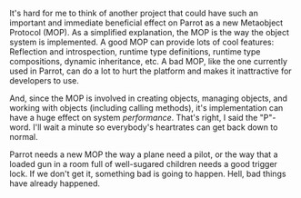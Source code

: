 It's hard for me to think of another project that could have such an important
and immediate beneficial effect on Parrot as a new Metaobject Protocol (MOP).
As a simplified explanation, the MOP is the way the object system is
implemented. A good MOP can provide lots of cool features: Reflection and
introspection, runtime type definitions, runtime type compositions, dynamic
inheritance, etc. A bad MOP, like the one currently used in Parrot, can do a
lot to hurt the platform and makes it inattractive for developers to use.

And, since the MOP is involved in creating objects, managing objects, and
working with objects (including calling methods), it's implementation can have
a huge effect on system *performance*. That's right, I said the "P"-word. I'll
wait a minute so everybody's heartrates can get back down to normal.

Parrot needs a new MOP the way a plane need a pilot, or the way that a loaded
gun in a room full of well-sugared children needs a good trigger lock. If we
don't get it, something bad is going to happen. Hell, bad things have already
happened.
